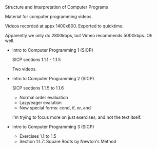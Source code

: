 
Structure and Interpretation of Computer Programs

Material for computer programming videos.

Videos recorded at appx 1400x800. Exported to quicktime.

Apparently we only do 2800kbps, but Vimeo recommends 5000kbps. Oh well.


- Intro to Computer Programming 1 (SICP)

  SICP sections 1.1.1 - 1.1.5

  Two videos.

- Intro to Computer Programming 2 (SICP)

  SICP sections 1.1.5 to 1.1.6


  - Normal order evaluation
  - Lazy/eager evalution
  - New special forms: cond, if, or, and
  
  I'm trying to focus more on just exercises, and not the text itself.

- Intro to Computer Programming 3 (SICP)

  - Exercises 1.1 to 1.5
  - Section 1.1.7: Square Roots by Newton's Method
  



